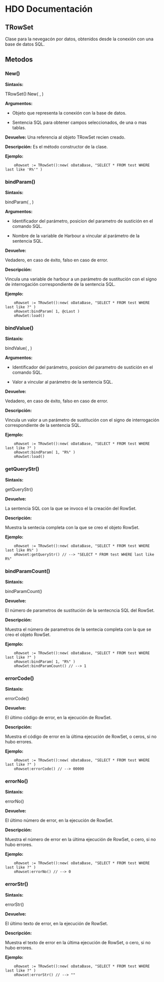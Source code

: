 # HDO Documentación 

## TRowSet

Clase para la nevegacón por datos, obtenidos desde la conexión con una base de datos SQL.

## Metodos

### New()

**Sintaxis:**

TRowSet():New( <oDatabase>, <cSentence> )

**Argumentos:**

- *<oDatabase>* 

  Objeto que representa la conexión con la base de datos.

- *<cSentence>* 

  Sentencia SQL para obtener campos seleccionados, de una o mas tablas.
  
**Devuelve:**
Una referencia al objeto TRowSet recien creado.

**Descripción:**
Es el método constructor de la clase.

**Ejemplo:**
```xbase
	oRowset := TRowSet():new( oDataBase, "SELECT * FROM test WHERE last like 'R%'" )
```

### bindParam()

**Sintaxis:**

bindParam( <nParameter>, <variable> )

**Argumentos:**

- *<nParameter>* 

  Identificador del parámetro, posicion del parametro de sustición en el comando SQL.

- *<cSentence>* 

  Nombre de la variable de Harbour a vincular al parámetro de la sentencia SQL.

**Devuelve:**

Vedadero, en caso de éxito, falso en caso de error.

**Descripción:**

Vincula una variable de harbour a un parámetro de sustitución con el signo de interrogación correspondiente de la sentencia SQL.

**Ejemplo:**

```xbase
	oRowset := TRowSet():new( oDataBase, "SELECT * FROM test WHERE last like ?" )
	oRowset:bindParam( 1, @cLast )
	oRowSet:load()
```

### bindValue()

**Sintaxis:**

bindValue( <nParameter>, <cValue> )

**Argumentos:**

- *<nParameter>* 

  Identificador del parámetro, posicion del parametro de sustición en el comando SQL.

- *<cValue>* 

  Valor a vincular al parámetro de la sentencia SQL.

**Devuelve:**

Vedadero, en caso de éxito, falso en caso de error.

**Descripción:**

Vincula un valor a un parámetro de sustitución con el signo de interrogación correspondiente de la sentencia SQL.

**Ejemplo:**

```xbase
	oRowset := TRowSet():new( oDataBase, "SELECT * FROM test WHERE last like ?" )
	oRowset:bindParam( 1, "R%" )
	oRowSet:load()
```

### getQueryStr()

**Sintaxis:**

getQueryStr()

**Devuelve:**

La sentencia SQL con la que se invoco el la creación del RowSet.

**Descripción:**

Muestra la sentecia completa con la que se creo el objeto RowSet.

**Ejemplo:**

```xbase
	oRowset := TRowSet():new( oDataBase, "SELECT * FROM test WHERE last like R%" )
	oRowset:getQueryStr() // --> "SELECT * FROM test WHERE last like R%"
```

### bindParamCount()

**Sintaxis:**

bindParamCount()

**Devuelve:**

El número de parametros de sustitución de la sentecncia SQL del RowSet.

**Descripción:**

Muestra el número de parametros de la sentecia completa con la que se creo el objeto RowSet.

**Ejemplo:**

```xbase
	oRowset := TRowSet():new( oDataBase, "SELECT * FROM test WHERE last like ?" )
	oRowset:bindParam( 1, "R%" )
	oRowSet:bindParamCount() // --> 1
```

### errorCode()

**Sintaxis:**

errorCode()

**Devuelve:**

El último código de error, en la ejecución de RowSet.

**Descripción:**

Muestra el código de error en la última ejecución de RowSet, o ceros, si no hubo errores.

**Ejemplo:**

```xbase
	oRowset := TRowSet():new( oDataBase, "SELECT * FROM test WHERE last like ?" )
	oRowset:errorCode() // --> 00000
```

### errorNo()

**Sintaxis:**

errorNo()

**Devuelve:**

El último número de error, en la ejecución de RowSet.

**Descripción:**

Muestra el número de error en la última ejecución de RowSet, o cero, si no hubo errores.

**Ejemplo:**

```xbase
	oRowset := TRowSet():new( oDataBase, "SELECT * FROM test WHERE last like ?" )
	oRowset:errorNo() // --> 0
```

### errorStr()

**Sintaxis:**

errorStr()

**Devuelve:**

El último texto de error, en la ejecución de RowSet.

**Descripción:**

Muestra el texto de error en la última ejecución de RowSet, o cero, si no hubo errores.

**Ejemplo:**

```xbase
	oRowset := TRowSet():new( oDataBase, "SELECT * FROM test WHERE last like ?" )
	oRowset:errorStr() // --> ""
```

